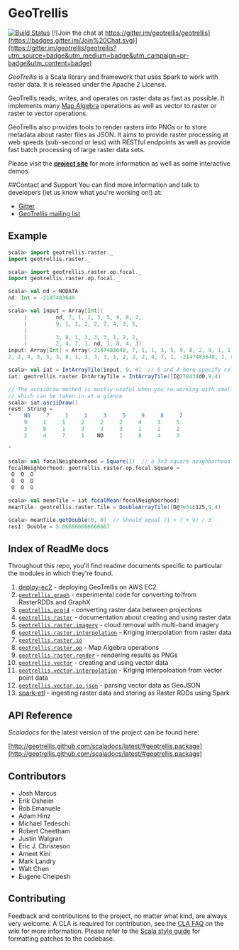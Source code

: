 # GeoTrellis

[![Build Status](https://api.travis-ci.org/geotrellis/geotrellis.png)](http://travis-ci.org/geotrellis/geotrellis) [![Join the chat at https://gitter.im/geotrellis/geotrellis](https://badges.gitter.im/Join%20Chat.svg)](https://gitter.im/geotrellis/geotrellis?utm_source=badge&utm_medium=badge&utm_campaign=pr-badge&utm_content=badge)

*GeoTrellis* is a Scala library and framework that uses Spark to work with raster data.  It is released under the Apache 2 License.

GeoTrellis reads, writes, and operates on raster data as fast as possible. It implements many [Map Algebra](http://en.wikipedia.org/wiki/Map_algebra) operations as well as vector to raster or raster to vector operations.

GeoTrellis also provides tools to render rasters into PNGs or to store metadata about raster files as JSON. It aims to provide raster processing at web speeds (sub-second or less) with RESTful endpoints as well as provide fast batch processing of large raster data sets.

Please visit the **[project site](http://geotrellis.io)** for more information as well as some interactive demos.


##Contact and Support
You can find more information and talk to developers (let us know what you're working on!) at:

  - [Gitter](https://gitter.im/geotrellis/geotrellis)
  - [GeoTrellis mailing list](https://groups.google.com/group/geotrellis-user)


## Example

```scala
scala> import geotrellis.raster._
import geotrellis.raster._

scala> import geotrellis.raster.op.focal._
import geotrellis.raster.op.focal._

scala> val nd = NODATA
nd: Int = -2147483648

scala> val input = Array[Int](
     |         nd, 7, 1, 1, 3, 5, 9, 8, 2,
     |         9, 1, 1, 2, 2, 2, 4, 3, 5,
     |
     |         3, 8, 1, 3, 3, 3, 1, 2, 2,
     |         2, 4, 7, 1, nd, 1, 8, 4, 3)
input: Array[Int] = Array(-2147483648, 7, 1, 1, 3, 5, 9, 8, 2, 9, 1, 1, 2, 
2, 2, 4, 3, 5, 3, 8, 1, 3, 3, 3, 1, 2, 2, 2, 4, 7, 1, -2147483648, 1, 8, 4, 3)

scala> val iat = IntArrayTile(input, 9, 4)  // 9 and 4 here specify columns and rows
iat: geotrellis.raster.IntArrayTile = IntArrayTile([I@278434d0,9,4)

// The asciiDraw method is mostly useful when you're working with small tiles
// which can be taken in at a glance
scala> iat.asciiDraw()
res0: String =
"    ND     7     1     1     3     5     9     8     2
     9     1     1     2     2     2     4     3     5
     3     8     1     3     3     3     1     2     2
     2     4     7     1    ND     1     8     4     3

"

scala> val focalNeighborhood = Square(1)  // a 3x3 square neighborhood
focalNeighborhood: geotrellis.raster.op.focal.Square =
 O  O  O
 O  O  O
 O  O  O

scala> val meanTile = iat.focalMean(focalNeighborhood)
meanTile: geotrellis.raster.Tile = DoubleArrayTile([D@7e31c125,9,4)

scala> meanTile.getDouble(0, 0)  // Should equal (1 + 7 + 9) / 3
res1: Double = 5.666666666666667
```

## Index of ReadMe docs
Throughout this repo, you'll find readme documents specific to particular the modules in which they're found.

1. [deploy-ec2](./scripts/deploy-ec2) - deploying GeoTrellis on AWS EC2
2. [`geotrellis.graph`](./graph) - experimental code for converting to/from RasterRDDs and GraphX
3. [`geotrellis.proj4`](./proj4/src/main/scala/geotrellis/proj4) - converting raster data between projections
4. [`geotrellis.raster`](./raster/src/main/scala/geotrellis/raster) - documentation about creating and using raster data
  1. [`geotrellis.raster.imagery`](./raster/src/main/scala/geotrellis/raster/imagery) - cloud removal with multi-band imagery
  2. [`geotrellis.raster.interpolation`](./raster/src/main/scala/geotrellis/raster/interpolation) - Kriging interpolation from raster data
  3. [`geotrellis.raster.io`](./raster/src/main/scala/geotrellis/raster/io)
  4. [`geotrellis.raster.op`](./raster/src/main/scala/geotrellis/raster/op) - Map Algebra operations
  5. [`geotrellis.raster.render`](./raster/src/main/scala/geotrellis/raster/render) - rendering results as PNGs
5. [`geotrellis.vector`](./vector/src/main/scala/geotrellis/vector) - creating and using vector data
  1. [`geotrellis.vector.interpolation`](./vector/src/main/scala/geotrellis/vector/interpolation) - Kriging interpoloation from vector point data
  2. [`geotrellis.vector.io.json`](./vector/src/main/scala/geotrellis/vector/io/json/) - parsing vector data as GeoJSON
6. [spark-etl](./spark-etl) - ingesting raster data and storing as Raster RDDs using Spark



## API Reference

*Scaladocs* for the latest version of the project can be found here:

[http://geotrellis.github.com/scaladocs/latest/#geotrellis.package](http://geotrellis.github.com/scaladocs/latest/#geotrellis.package)


## Contributors

 - Josh Marcus
 - Erik Osheim
 - Rob Emanuele
 - Adam Hinz
 - Michael Tedeschi
 - Robert Cheetham
 - Justin Walgran
 - Eric J. Christeson
 - Ameet Kini
 - Mark Landry
 - Walt Chen
 - Eugene Cheipesh

## Contributing

Feedback and contributions to the project, no matter what kind, are always very welcome. A CLA is required for contribution, see the [CLA FAQ](https://github.com/geotrellis/geotrellis/wiki/Contributor-license-agreement-FAQ) on the wiki for more information. Please refer to the [Scala style guide](http://docs.scala-lang.org/style/) for formatting patches to the codebase.
